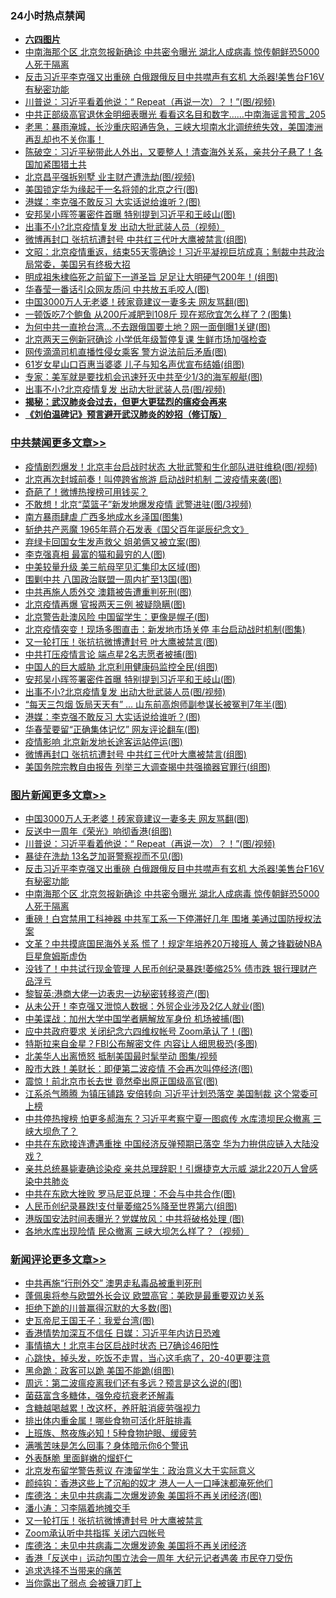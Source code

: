 <div class="catlist">
<h3>24小时热点禁闻</h3>
<ul>
<li><b><a href="64photo" target="_blank">六四图片</a></b></li>
<li><a href="https://github.com/fqnews/bnews/blob/master/topimagenews/20200613/1343881.md">中南海那个区 北京忽报新确诊 中共密令曝光 湖北人成病毒 惊传朝鲜恐5000人死于隔离</a></li>
<li><a href="https://github.com/fqnews/bnews/blob/master/topimagenews/20200613/1343882.md">反击习近平李克强又出重磅 白俄跟俄反目中共噤声有玄机 大杀器!美售台F16V有秘密功能</a></li>
<li><a href="https://github.com/fqnews/bnews/blob/master/topimagenews/20200613/1344064.md">川普说：习近平看着他说：“ Repeat（再说一次）？！”(图/视频)</a></li>
<li><a href="https://github.com/fqnews/bnews/blob/master/comments/20200613/1344040.md">中共正部级高官退休金明细表曝光 看看这名目和数字……中南海谣言预言_205</a></li>
<li><a href="https://github.com/fqnews/bnews/blob/master/bannedvideo/20200612/1343828.md">老黑：暴雨淹城，长沙重庆昭通告急，三峡大坝南水北调统统失效，美国澳洲再乱却也不关你事！ </a></li>
<li><a href="https://github.com/fqnews/bnews/blob/master/cbnews/20200613/1343844.md">陈破空：习近平秘带此人外出，又要整人！清查海外关系，亲共分子悬了！各国加紧围猎土共 </a></li>
<li><a href="https://github.com/fqnews/bnews/blob/master/cbnews/20200613/1343883.md">北京昌平强拆别墅 业主财产遭洗劫(图/视频)</a></li>
<li><a href="https://github.com/fqnews/bnews/blob/master/comments/20200613/1344084.md">美国锁定华为缘起于一名将领的北京之行(图)</a></li>
<li><a href="https://github.com/fqnews/bnews/blob/master/cbnews/20200613/1344200.md">港媒：李克强不敢反习 大实话说给谁听？(图)</a></li>
<li><a href="https://github.com/fqnews/bnews/blob/master/cbnews/20200613/1344216.md">安邦吴小晖签署密件首曝 特别提到习近平和王岐山(图)</a></li>
<li><a href="https://github.com/fqnews/bnews/blob/master/comments/20200613/1344145.md">出事不小?北京疫情复发 出动大批武装人员（视频）</a></li>
<li><a href="https://github.com/fqnews/bnews/blob/master/cbnews/20200613/1344167.md">微博再封口 张抗抗遭封号 中共红三代叶大鹰被禁言(组图)</a></li>
<li><a href="https://github.com/fqnews/bnews/blob/master/cbnews/20200613/1344054.md">文昭：北京疫情重返，结束55天零确诊！习近平凝视巨坑成真；制裁中共政治局常委，美国另有终极大招 </a></li>
<li><a href="https://github.com/fqnews/bnews/blob/master/cnnews/20200613/1343894.md">明成祖朱棣临死之前留下一道圣旨 足足让大明硬气200年！(组图)</a></li>
<li><a href="https://github.com/fqnews/bnews/blob/master/cbnews/20200613/1344135.md">华春莹一番话引众网友质问 中共放五毛咬人(图)</a></li>
<li><a href="https://github.com/fqnews/bnews/blob/master/topimagenews/20200613/1344214.md">中国3000万人无老婆！砖家竟建议一妻多夫 网友骂翻(图)</a></li>
<li><a href="https://github.com/fqnews/bnews/blob/master/yule/20200613/1343900.md">一顿饭吃7个鲍鱼 从200斤减肥到108斤 现在郑欣宜怎么样了？(图集)</a></li>
<li><a href="https://github.com/fqnews/bnews/blob/master/cbnews/20200613/1344150.md">为何中共一直抢台湾…不去跟俄国要土地？网一面倒曝1关键(图)</a></li>
<li><a href="https://github.com/fqnews/bnews/blob/master/headline/20200613/1343878.md">北京两天三例新冠确诊 小学低年级暂停复课 生鲜市场加强检查</a></li>
<li><a href="https://github.com/fqnews/bnews/blob/master/cbnews/20200613/1344114.md">网传滴滴司机直播性侵女乘客 警方说法前后矛盾(图)</a></li>
<li><a href="https://github.com/fqnews/bnews/blob/master/yule/20200613/1343899.md">61岁女星山口百惠当婆婆 儿子与知名声优宣布结婚(组图)</a></li>
<li><a href="https://github.com/fqnews/bnews/blob/master/cnnews/20200613/1344206.md">专家：美军就是要找机会迅速歼灭中共至少1/3的海军舰艇(图)</a></li>
<li><a href="https://github.com/fqnews/bnews/blob/master/cbnews/20200613/1344215.md">出事不小?北京疫情复发 出动大批武装人员(图/视频)</a></li>
<li><b><a href="https://github.com/fqnews/bnews/blob/master/comments/20200211/1275071.md" target="_blank">揭秘：武汉肺炎会过去，但更大更猛烈的瘟疫会再来</a></b></li>
<li><b><a href="https://github.com/fqnews/bnews/blob/master/comments/20200207/1272816.md" target="_blank">《刘伯温碑记》预言避开武汉肺炎的妙招（修订版）</a></b></li>
</ul>
</div>

<div class="catlist">
<h3><a href="https://github.com/fqnews/bnews/blob/master/cbnews/" target="_blank">中共禁闻</a><span><a href="https://github.com/fqnews/bnews/blob/master/cbnews/" target="_blank" rel="nofollow">更多文章>></a></span></h3>
<ul>
<li><a href="https://github.com/fqnews/bnews/blob/master/cbnews/20200613/1344310.md" target="_blank">疫情剧烈爆发！北京丰台启战时状态 大批武警和生化部队进驻维稳(图/视频)</a></li>
<li><a href="https://github.com/fqnews/bnews/blob/master/cbnews/20200613/1344305.md" target="_blank">北京再次封城前奏！叫停跨省旅游 启动战时机制 二波疫情来袭(图)</a></li>
<li><a href="https://github.com/fqnews/bnews/blob/master/cbnews/20200613/1344304.md" target="_blank">奇葩了！微博热搜榜可用钱买？</a></li>
<li><a href="https://github.com/fqnews/bnews/blob/master/cbnews/20200613/1344303.md" target="_blank">不敢想！北京“菜篮子”新发地爆发疫情 武警进驻(图/3视频)</a></li>
<li><a href="https://github.com/fqnews/bnews/blob/master/cbnews/20200613/1344301.md" target="_blank">南方暴雨肆虐 广西多地成水乡泽国(图集)</a></li>
<li><a href="https://github.com/fqnews/bnews/blob/master/cbnews/20200613/1343864.md" target="_blank">斩绝共产恶魔 1965年蒋介石发表《国父百年诞辰纪念文》</a></li>
<li><a href="https://github.com/fqnews/bnews/blob/master/cbnews/20200613/1344262.md" target="_blank">弃绿卡回国女生发声救父 姐弟俩又被立案(图)</a></li>
<li><a href="https://github.com/fqnews/bnews/blob/master/cbnews/20200613/1344255.md" target="_blank">李克强真相 最富的猫和最穷的人(图)</a></li>
<li><a href="https://github.com/fqnews/bnews/blob/master/cbnews/20200613/1344239.md" target="_blank">中美较量升级 美三航母罕见汇集印太区域(图)</a></li>
<li><a href="https://github.com/fqnews/bnews/blob/master/cbnews/20200613/1344238.md" target="_blank">围剿中共 八国政治联盟一周内扩至13国(图)</a></li>
<li><a href="https://github.com/fqnews/bnews/blob/master/cbnews/20200613/1344234.md" target="_blank">中共再施人质外交 澳籍被告遭重判死刑(图)</a></li>
<li><a href="https://github.com/fqnews/bnews/blob/master/cbnews/20200613/1344231.md" target="_blank">北京疫情再爆 官报两天三例 被疑隐瞒(图)</a></li>
<li><a href="https://github.com/fqnews/bnews/blob/master/cbnews/20200613/1344230.md" target="_blank">北京警告赴澳风险 中国留学生：更像是幌子(图)</a></li>
<li><a href="https://github.com/fqnews/bnews/blob/master/cbnews/20200613/1344229.md" target="_blank">北京疫情突变！现场多图直击：新发地市场关停 丰台启动战时机制(图集)</a></li>
<li><a href="https://github.com/fqnews/bnews/blob/master/cbnews/20200613/1344221.md" target="_blank">又一轮打压！张抗抗微博遭封号 叶大鹰被禁言(图)</a></li>
<li><a href="https://github.com/fqnews/bnews/blob/master/cbnews/20200613/1344220.md" target="_blank">中共打压疫情言论 端点星2名志愿者被捕(图)</a></li>
<li><a href="https://github.com/fqnews/bnews/blob/master/cbnews/20200613/1344219.md" target="_blank">中国人的巨大威胁 北京利用健康码监控全民(组图)</a></li>
<li><a href="https://github.com/fqnews/bnews/blob/master/cbnews/20200613/1344216.md" target="_blank">安邦吴小晖签署密件首曝 特别提到习近平和王岐山(图)</a></li>
<li><a href="https://github.com/fqnews/bnews/blob/master/cbnews/20200613/1344215.md" target="_blank">出事不小?北京疫情复发 出动大批武装人员(图/视频)</a></li>
<li><a href="https://github.com/fqnews/bnews/blob/master/cbnews/20200613/1344208.md" target="_blank">“每天三包烟 饭局天天有” … 山东前高炮师副参谋长被冤判7年半(图)</a></li>
<li><a href="https://github.com/fqnews/bnews/blob/master/cbnews/20200613/1344200.md" target="_blank">港媒：李克强不敢反习 大实话说给谁听？(图)</a></li>
<li><a href="https://github.com/fqnews/bnews/blob/master/cbnews/20200613/1344180.md" target="_blank">华春莹要留“正确集体记忆” 网友评论翻车(图)</a></li>
<li><a href="https://github.com/fqnews/bnews/blob/master/cbnews/20200613/1344169.md" target="_blank">疫情影响 北京新发地长途客运站停运(图)</a></li>
<li><a href="https://github.com/fqnews/bnews/blob/master/cbnews/20200613/1344167.md" target="_blank">微博再封口 张抗抗遭封号 中共红三代叶大鹰被禁言(组图)</a></li>
<li><a href="https://github.com/fqnews/bnews/blob/master/cbnews/20200613/1344160.md" target="_blank">美国务院宗教自由报告 列举三大调查揭中共强摘器官罪行(组图)</a></li>

</ul>
</div>
<div class="catlist">
<h3><a href="https://github.com/fqnews/bnews/blob/master/topimagenews/" target="_blank">图片新闻</a><span><a href="https://github.com/fqnews/bnews/blob/master/topimagenews/" target="_blank" rel="nofollow">更多文章>></a></span></h3>
<ul>
<li><a href="https://github.com/fqnews/bnews/blob/master/topimagenews/20200613/1344214.md" target="_blank">中国3000万人无老婆！砖家竟建议一妻多夫 网友骂翻(图)</a></li>
<li><a href="https://github.com/fqnews/bnews/blob/master/topimagenews/20200613/1344122.md" target="_blank">反送中一周年《荣光》响彻香港(组图)</a></li>
<li><a href="https://github.com/fqnews/bnews/blob/master/topimagenews/20200613/1344064.md" target="_blank">川普说：习近平看着他说：“ Repeat（再说一次）？！”(图/视频)</a></li>
<li><a href="https://github.com/fqnews/bnews/blob/master/topimagenews/20200613/1344059.md" target="_blank">暴徒在洗劫 13名芝加哥警察视而不见(图)</a></li>
<li><a href="https://github.com/fqnews/bnews/blob/master/topimagenews/20200613/1343882.md" target="_blank">反击习近平李克强又出重磅 白俄跟俄反目中共噤声有玄机 大杀器!美售台F16V有秘密功能</a></li>
<li><a href="https://github.com/fqnews/bnews/blob/master/topimagenews/20200613/1343881.md" target="_blank">中南海那个区 北京忽报新确诊 中共密令曝光 湖北人成病毒 惊传朝鲜恐5000人死于隔离</a></li>
<li><a href="https://github.com/fqnews/bnews/blob/master/topimagenews/20200612/1343812.md" target="_blank">重磅！白宫禁用工科神器 中共军工系一下停滞好几年 围堵 美通过国防授权法案</a></li>
<li><a href="https://github.com/fqnews/bnews/blob/master/topimagenews/20200612/1343768.md" target="_blank">文革？中共摸底国民海外关系 慌了！规定年培养20万接班人 黄之锋戳破NBA巨星詹姆斯虚伪</a></li>
<li><a href="https://github.com/fqnews/bnews/blob/master/topimagenews/20200612/1343744.md" target="_blank">没钱了！中共试行现金管理 人民币创纪录暴跌!萎缩25% 债市跌 银行理财产品浮亏</a></li>
<li><a href="https://github.com/fqnews/bnews/blob/master/topimagenews/20200612/1343740.md" target="_blank">黎智英:港商大佬一边表忠一边秘密转移资产(图)</a></li>
<li><a href="https://github.com/fqnews/bnews/blob/master/topimagenews/20200612/1343722.md" target="_blank">从未公开！李克强又泄惊人数据：外贸企业涉及2亿人就业(图)</a></li>
<li><a href="https://github.com/fqnews/bnews/blob/master/topimagenews/20200612/1343673.md" target="_blank">中美谍战：加州大学中国学者瞒解放军身份 机场被捕(图)</a></li>
<li><a href="https://github.com/fqnews/bnews/blob/master/topimagenews/20200612/1343605.md" target="_blank">应中共政府要求 关闭纪念六四维权帐号 Zoom承认了！(图)</a></li>
<li><a href="https://github.com/fqnews/bnews/blob/master/topimagenews/20200612/1343508.md" target="_blank">特斯拉来自金星？FBI公布解密文件 内容让人细思极恐(多图)</a></li>
<li><a href="https://github.com/fqnews/bnews/blob/master/topimagenews/20200612/1343474.md" target="_blank">北美华人出离愤怒 抵制美国最时髦举动 图集/视频</a></li>
<li><a href="https://github.com/fqnews/bnews/blob/master/topimagenews/20200612/1343455.md" target="_blank">股市大跌！美财长：即便第二波疫情 不会再次叫停经济(图)</a></li>
<li><a href="https://github.com/fqnews/bnews/blob/master/topimagenews/20200611/1343360.md" target="_blank">震惊！前北京市长去世 竟然牵出原正国级高官(图)</a></li>
<li><a href="https://github.com/fqnews/bnews/blob/master/topimagenews/20200611/1343335.md" target="_blank">江系杀气腾腾 为镇压铺路 安倍转向 习近平计划恐落空 美国制裁 这个常委可上榜</a></li>
<li><a href="https://github.com/fqnews/bnews/blob/master/topimagenews/20200611/1343316.md" target="_blank">中共停热搜榜 怕更多郝海东？习近平考察宁夏一图疯传 水库溃坝民众撤离 三峡大坝危了？</a></li>
<li><a href="https://github.com/fqnews/bnews/blob/master/topimagenews/20200611/1343206.md" target="_blank">中共在东欧接连遭遇重挫 中国经济反弹预期已落空 华为力拚供应链入大陆没戏？</a></li>
<li><a href="https://github.com/fqnews/bnews/blob/master/topimagenews/20200611/1343192.md" target="_blank">亲共总统暴毙妻确诊染疫 亲共总理辞职！引爆捷克大示威 湖北220万人曾感染中共肺炎</a></li>
<li><a href="https://github.com/fqnews/bnews/blob/master/topimagenews/20200611/1343119.md" target="_blank">中共在东欧大挫败 罗马尼亚总理：不会与中共合作(图)</a></li>
<li><a href="https://github.com/fqnews/bnews/blob/master/topimagenews/20200611/1343089.md" target="_blank">人民币创纪录暴跌!支付量萎缩25%降至世界第六(组图)</a></li>
<li><a href="https://github.com/fqnews/bnews/blob/master/topimagenews/20200611/1343056.md" target="_blank">港版国安法时间表曝光？党媒放风：中共将破格处理 (图)</a></li>
<li><a href="https://github.com/fqnews/bnews/blob/master/topimagenews/20200611/1343035.md" target="_blank">各地水库出现险情 民众撤离 三峡大坝怎么样了？（视频）</a></li>

</ul>
</div>
<div class="catlist">
<h3><a href="https://github.com/fqnews/bnews/blob/master/comments/" target="_blank">新闻评论</a><span><a href="https://github.com/fqnews/bnews/blob/master/comments/" target="_blank" rel="nofollow">更多文章>></a></span></h3>
<ul>
<li><a href="https://github.com/fqnews/bnews/blob/master/comments/20200613/1344312.md" target="_blank">中共再施“行刑外交” 澳男走私毒品被重判死刑</a></li>
<li><a href="https://github.com/fqnews/bnews/blob/master/comments/20200613/1344307.md" target="_blank">蓬佩奥将参与欧盟外长会议  欧盟高官：美欧是最重要双边关系</a></li>
<li><a href="https://github.com/fqnews/bnews/blob/master/comments/20200613/1344306.md" target="_blank">拒绝下跪的川普赢得沉默的大多数(图)</a></li>
<li><a href="https://github.com/fqnews/bnews/blob/master/comments/20200613/1344300.md" target="_blank">史瓦帝尼王国王子：我爱台湾(图)</a></li>
<li><a href="https://github.com/fqnews/bnews/blob/master/comments/20200613/1344285.md" target="_blank">香港情势加深互不信任 日媒：习近平年内访日恐难</a></li>
<li><a href="https://github.com/fqnews/bnews/blob/master/comments/20200613/1344282.md" target="_blank">事情搞大！北京丰台区启战时状态 已7确诊46阳性</a></li>
<li><a href="https://github.com/fqnews/bnews/blob/master/comments/20200613/1344281.md" target="_blank">心跳快，掉头发，吃饭不走胃，当心这毛病了，20-40更要注意</a></li>
<li><a href="https://github.com/fqnews/bnews/blob/master/comments/20200613/1344275.md" target="_blank">黑命跪：政客可以跪 美国不能跪(组图)</a></li>
<li><a href="https://github.com/fqnews/bnews/blob/master/comments/20200613/1344274.md" target="_blank">周远：第二波瘟疫离我们还有多远？预言是这么说的(图)</a></li>
<li><a href="https://github.com/fqnews/bnews/blob/master/comments/20200613/1344261.md" target="_blank">菌菇富含多糖体，强免疫抗衰老还解毒</a></li>
<li><a href="https://github.com/fqnews/bnews/blob/master/comments/20200613/1344260.md" target="_blank">含糖越喝越累！改这杯，养肝脏消疲劳强视力</a></li>
<li><a href="https://github.com/fqnews/bnews/blob/master/comments/20200613/1344259.md" target="_blank">排出体内重金属！哪些食物可活化肝脏排毒</a></li>
<li><a href="https://github.com/fqnews/bnews/blob/master/comments/20200613/1344258.md" target="_blank">上班族、熬夜族必知！5种食物护眼、缓疲劳</a></li>
<li><a href="https://github.com/fqnews/bnews/blob/master/comments/20200613/1344257.md" target="_blank">满嘴苦味是怎么回事？身体暗示你6个警讯</a></li>
<li><a href="https://github.com/fqnews/bnews/blob/master/comments/20200613/1344256.md" target="_blank">外表酥脆 里面鲜嫩的熘虾仁</a></li>
<li><a href="https://github.com/fqnews/bnews/blob/master/comments/20200613/1344240.md" target="_blank">北京发布留学警告惹议 在澳留学生：政治意义大于实际意义</a></li>
<li><a href="https://github.com/fqnews/bnews/blob/master/comments/20200613/1344233.md" target="_blank">颜纯钩：香港这些上了沉船的奴才 港人一人一口唾沫都淹死他们</a></li>
<li><a href="https://github.com/fqnews/bnews/blob/master/comments/20200613/1344212.md" target="_blank">库德洛：未见中共病毒二次爆发迹象 美国将不再关闭经济(图)</a></li>
<li><a href="https://github.com/fqnews/bnews/blob/master/comments/20200613/1344205.md" target="_blank">潘小涛：习李隔着地摊交手</a></li>
<li><a href="https://github.com/fqnews/bnews/blob/master/comments/20200613/1344174.md" target="_blank">又一轮打压！张抗抗微博遭封号 叶大鹰被禁言</a></li>
<li><a href="https://github.com/fqnews/bnews/blob/master/comments/20200613/1344173.md" target="_blank">Zoom承认听中共指挥 关闭六四帐号</a></li>
<li><a href="https://github.com/fqnews/bnews/blob/master/comments/20200613/1344168.md" target="_blank">库德洛：未见中共病毒二次爆发迹象 美国将不再关闭经济</a></li>
<li><a href="https://github.com/fqnews/bnews/blob/master/comments/20200613/1344165.md" target="_blank">香港「反送中」运动包围立法会一周年 大纪元记者遇袭 市民夺刀受伤</a></li>
<li><a href="https://github.com/fqnews/bnews/blob/master/comments/20200613/1344164.md" target="_blank">追求选择不当带来的痛苦</a></li>
<li><a href="https://github.com/fqnews/bnews/blob/master/comments/20200613/1344162.md" target="_blank">当你露出了弱点 会被镰刀盯上</a></li>

</ul>
</div>